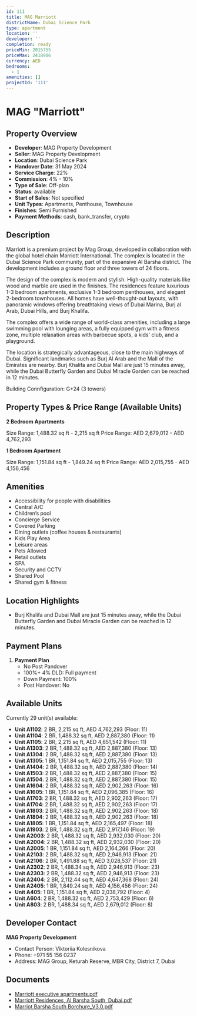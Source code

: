 ```yaml
---
id: 111
title: MAG Marriott
districtName: Dubai Science Park
type: apartment
location: ''
developer: ''
completion: ready
priceMin: 2015755
priceMax: 2418906
currency: AED
bedrooms:
  - 1
amenities: []
projectId: '111'
---
```


# MAG "Marriott"

## Property Overview
- **Developer**: MAG Property Development
- **Seller**: MAG Property Development
- **Location**: Dubai Science Park
- **Handover Date**: 31 May 2024
- **Service Charge**: 22%
- **Commission**: 4% - 10%
- **Type of Sale**: Off-plan
- **Status**: available
- **Start of Sales**: Not specified
- **Unit Types**: Apartments, Penthouse, Townhouse
- **Finishes**: Semi Furnished
- **Payment Methods**: cash, bank_transfer, crypto

## Description
Marriott is a premium project by Mag Group, developed in collaboration with the global hotel chain Marriott International. The complex is located in the Dubai Science Park community, part of the expansive Al Barsha district. The development includes a ground floor and three towers of 24 floors.

The design of the complex is modern and stylish. High-quality materials like wood and marble are used in the finishes. The residences feature luxurious 1-3 bedroom apartments, exclusive 1-3 bedroom penthouses, and elegant 2-bedroom townhouses. All homes have well-thought-out layouts, with panoramic windows offering breathtaking views of Dubai Marina, Burj al Arab, Dubai Hills, and Burj Khalifa.

The complex offers a wide range of world-class amenities, including a large swimming pool with lounging areas, a fully equipped gym with a fitness zone, multiple relaxation areas with barbecue spots, a kids' club, and a playground.

The location is strategically advantageous, close to the main highways of Dubai. Significant landmarks such as Burj Al Arab and the Mall of the Emirates are nearby. Burj Khalifa and Dubai Mall are just 15 minutes away, while the Dubai Butterfly Garden and Dubai Miracle Garden can be reached in 12 minutes.

Building Connfiguration: G+24 (3 towers)

## Property Types & Price Range (Available Units)
**2 Bedroom Apartments**

Size Range: 1,488.32 sq ft - 2,215 sq ft
Price Range: AED 2,679,012 - AED 4,762,293

**1 Bedroom Apartment**

Size Range: 1,151.84 sq ft - 1,849.24 sq ft
Price Range: AED 2,015,755 - AED 4,156,456

## Amenities
- Accessibility for people with disabilities
- Central A/C
- Children’s pool
- Concierge Service
- Covered Parking
- Dining outlets  (coffee houses & restaurants)
- Kids Play Area
- Leisure areas
- Pets Allowed
- Retail outlets
- SPA
- Security and CCTV
- Shared Pool
- Shared gym & fitness

## Location Highlights
- Burj Khalifa and Dubai Mall are just 15 minutes away, while the Dubai Butterfly Garden and Dubai Miracle Garden can be reached in 12 minutes.

## Payment Plans
1. **Payment Plan**
   - No Post Pandover
   - 100%+ 4% DLD: Full payment
   - Down Payment: 100%
   - Post Handover: No

## Available Units
Currently 29 unit(s) available:
- **Unit A1102**: 2 BR, 2,215 sq ft, AED 4,762,293 (Floor: 11)
- **Unit A1104**: 2 BR, 1,488.32 sq ft, AED 2,887,380 (Floor: 11)
- **Unit A1105**: 2 BR, 2,215 sq ft, AED 4,651,542 (Floor: 11)
- **Unit A1303**: 2 BR, 1,488.32 sq ft, AED 2,887,380 (Floor: 13)
- **Unit A1304**: 2 BR, 1,488.32 sq ft, AED 2,887,380 (Floor: 13)
- **Unit A1305**: 1 BR, 1,151.84 sq ft, AED 2,015,755 (Floor: 13)
- **Unit A1404**: 2 BR, 1,488.32 sq ft, AED 2,887,380 (Floor: 14)
- **Unit A1503**: 2 BR, 1,488.32 sq ft, AED 2,887,380 (Floor: 15)
- **Unit A1504**: 2 BR, 1,488.32 sq ft, AED 2,887,380 (Floor: 15)
- **Unit A1604**: 2 BR, 1,488.32 sq ft, AED 2,902,263 (Floor: 16)
- **Unit A1605**: 1 BR, 1,151.84 sq ft, AED 2,096,385 (Floor: 16)
- **Unit A1703**: 2 BR, 1,488.32 sq ft, AED 2,902,263 (Floor: 17)
- **Unit A1704**: 2 BR, 1,488.32 sq ft, AED 2,902,263 (Floor: 17)
- **Unit A1803**: 2 BR, 1,488.32 sq ft, AED 2,902,263 (Floor: 18)
- **Unit A1804**: 2 BR, 1,488.32 sq ft, AED 2,902,263 (Floor: 18)
- **Unit A1805**: 1 BR, 1,151.84 sq ft, AED 2,165,497 (Floor: 18)
- **Unit A1903**: 2 BR, 1,488.32 sq ft, AED 2,917,146 (Floor: 19)
- **Unit A2003**: 2 BR, 1,488.32 sq ft, AED 2,932,030 (Floor: 20)
- **Unit A2004**: 2 BR, 1,488.32 sq ft, AED 2,932,030 (Floor: 20)
- **Unit A2005**: 1 BR, 1,151.84 sq ft, AED 2,164,266 (Floor: 20)
- **Unit A2103**: 2 BR, 1,488.32 sq ft, AED 2,946,913 (Floor: 21)
- **Unit A2106**: 2 BR, 1,491.88 sq ft, AED 3,028,537 (Floor: 21)
- **Unit A2302**: 2 BR, 1,488.34 sq ft, AED 2,946,913 (Floor: 23)
- **Unit A2303**: 2 BR, 1,488.32 sq ft, AED 2,946,913 (Floor: 23)
- **Unit A2404**: 2 BR, 2,112.44 sq ft, AED 4,647,368 (Floor: 24)
- **Unit A2405**: 1 BR, 1,849.24 sq ft, AED 4,156,456 (Floor: 24)
- **Unit A405**: 1 BR, 1,151.84 sq ft, AED 2,038,792 (Floor: 4)
- **Unit A604**: 2 BR, 1,488.32 sq ft, AED 2,753,429 (Floor: 6)
- **Unit A803**: 2 BR, 1,488.34 sq ft, AED 2,679,012 (Floor: 8)

## Developer Contact
**MAG Property Development**
- Contact Person: Viktoriia Kolesnikova
- Phone: +971 55 156 0237
- Address: MAG Group, Keturah Reserve, MBR City, District 7, Dubai

## Documents
- [Marriott executive apartments.pdf](https://cdn.geniemap.net/2023/06/22/WkcIBZqeV19n0bibrdJqTTKi1Lr0oLk8pD6zkBFX.pdf)
- [Marriott Residences, Al Barsha South, Dubai.pdf](https://cdn.geniemap.net/2024/01/23/7030PJBWX7awShhRMt60szLdJIOA6go1N11FlM6o.pdf)
- [Marriot Barsha South Borchure_V3.0.pdf](https://cdn.geniemap.net/2024/01/23/2KrPFSOpgAt15ZCTImMScz4LhBjNycmo51TgH7Ma.pdf)
